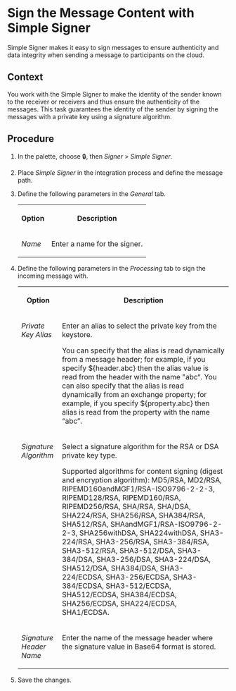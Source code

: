 <!-- loio9879fc35d79b4e60a363cca538ea274e -->

<link rel="stylesheet" type="text/css" href="../css/sap-icons.css"/>

# Sign the Message Content with Simple Signer

Simple Signer makes it easy to sign messages to ensure authenticity and data integrity when sending a message to participants on the cloud.



## Context

You work with the Simple Signer to make the identity of the sender known to the receiver or receivers and thus ensure the authenticity of the messages. This task guarantees the identity of the sender by signing the messages with a private key using a signature algorithm.



## Procedure

1.  In the palette, choose :lock:, then *Signer* \> *Simple Signer*.

2.  Place *Simple Signer* in the integration process and define the message path.

3.  Define the following parameters in the *General* tab.


    <table>
    <tr>
    <th valign="top">

    Option


    
    </th>
    <th valign="top">

    Description


    
    </th>
    </tr>
    <tr>
    <td valign="top">

    *Name*


    
    </td>
    <td valign="top">

    Enter a name for the signer.


    
    </td>
    </tr>
    </table>
    
4.  Define the following parameters in the *Processing* tab to sign the incoming message with.


    <table>
    <tr>
    <th valign="top">

    Option


    
    </th>
    <th valign="top">

    Description


    
    </th>
    </tr>
    <tr>
    <td valign="top">

    *Private Key Alias*


    
    </td>
    <td valign="top">

    Enter an alias to select the private key from the keystore.

    You can specify that the alias is read dynamically from a message header; for example, if you specify $\{header.abc\} then the alias value is read from the header with the name "abc“. You can also specify that the alias is read dynamically from an exchange property; for example, if you specify $\{property.abc\} then alias is read from the property with the name “abc”.


    
    </td>
    </tr>
    <tr>
    <td valign="top">

    *Signature Algorithm*


    
    </td>
    <td valign="top">

    Select a signature algorithm for the RSA or DSA private key type.

    Supported algorithms for content signing \(digest and encryption algorithm\): MD5/RSA, MD2/RSA, RIPEMD160andMGF1/RSA-ISO9796-2-2-3, RIPEMD128/RSA, RIPEMD160/RSA, RIPEMD256/RSA, SHA/RSA, SHA/DSA, SHA224/RSA, SHA256/RSA, SHA384/RSA, SHA512/RSA, SHAandMGF1/RSA-ISO9796-2-2-3, SHA256withDSA, SHA224withDSA, SHA3-224/RSA, SHA3-256/RSA, SHA3-384/RSA, SHA3-512/RSA, SHA3-512/DSA, SHA3-384/DSA, SHA3-256/DSA, SHA3-224/DSA, SHA512/DSA, SHA384/DSA, SHA3-224/ECDSA, SHA3-256/ECDSA, SHA3-384/ECDSA, SHA3-512/ECDSA, SHA512/ECDSA, SHA384/ECDSA, SHA256/ECDSA, SHA224/ECDSA, SHA1/ECDSA.


    
    </td>
    </tr>
    <tr>
    <td valign="top">

    *Signature Header Name*


    
    </td>
    <td valign="top">

    Enter the name of the message header where the signature value in Base64 format is stored.


    
    </td>
    </tr>
    </table>
    
5.  Save the changes.


